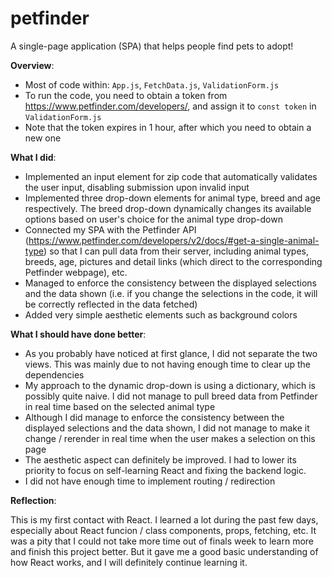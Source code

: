 # petfinder
A single-page application (SPA) that helps people find pets to adopt!

**Overview**:
- Most of code within: ```App.js```, ```FetchData.js```, ```ValidationForm.js```
- To run the code, you need to obtain a token from https://www.petfinder.com/developers/, and assign it to ```const token``` in ```ValidationForm.js```
- Note that the token expires in 1 hour, after which you need to obtain a new one

**What I did**:
- Implemented an input element for zip code that automatically validates the user input, disabling submission upon invalid input
- Implemented three drop-down elements for animal type, breed and age respectively. The breed drop-down dynamically changes its available options based on user's choice for the animal type drop-down
- Connected my SPA with the Petfinder API (https://www.petfinder.com/developers/v2/docs/#get-a-single-animal-type) so that I can pull data from their server, including animal types, breeds, age, pictures and detail links (which direct to the corresponding Petfinder webpage), etc.
- Managed to enforce the consistency between the displayed selections and the data shown (i.e. if you change the selections in the code, it will be correctly reflected in the data fetched)
- Added very simple aesthetic elements such as background colors


**What I should have done better**:
- As you probably have noticed at first glance, I did not separate the two views. This was mainly due to not having enough time to clear up the dependencies
- My approach to the dynamic drop-down is using a dictionary, which is possibly quite naive. I did not manage to pull breed data from Petfinder in real time based on the selected animal type
- Although I did manage to enforce the consistency between the displayed selections and the data shown, I did not manage to make it change / rerender in real time when the user makes a selection on this page
- The aesthetic aspect can definitely be improved. I had to lower its priority to focus on self-learning React and fixing the backend logic.
- I did not have enough time to implement routing / redirection

**Reflection**:

This is my first contact with React. I learned a lot during the past few days, especially about React funcion / class components, props, fetching, etc. It was a pity that I could not take more time out of finals week to learn more and finish this project better. But it gave me a good basic understanding of how React works, and I will definitely continue learning it.
